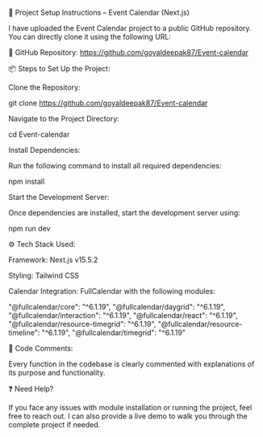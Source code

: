 📁 Project Setup Instructions – Event Calendar (Next.js)

I have uploaded the Event Calendar project to a public GitHub repository. You can directly clone it using the following URL:

🔗 GitHub Repository: https://github.com/goyaldeepak87/Event-calendar

📦 Steps to Set Up the Project:

Clone the Repository:

git clone https://github.com/goyaldeepak87/Event-calendar


Navigate to the Project Directory:

cd Event-calendar


Install Dependencies:

Run the following command to install all required dependencies:

npm install


Start the Development Server:

Once dependencies are installed, start the development server using:

npm run dev

⚙️ Tech Stack Used:

Framework: Next.js v15.5.2

Styling: Tailwind CSS

Calendar Integration: FullCalendar with the following modules:

"@fullcalendar/core": "^6.1.19",
"@fullcalendar/daygrid": "^6.1.19",
"@fullcalendar/interaction": "^6.1.19",
"@fullcalendar/react": "^6.1.19",
"@fullcalendar/resource-timegrid": "^6.1.19",
"@fullcalendar/resource-timeline": "^6.1.19",
"@fullcalendar/timegrid": "^6.1.19"

💬 Code Comments:

Every function in the codebase is clearly commented with explanations of its purpose and functionality.

❓ Need Help?

If you face any issues with module installation or running the project, feel free to reach out.
I can also provide a live demo to walk you through the complete project if needed.